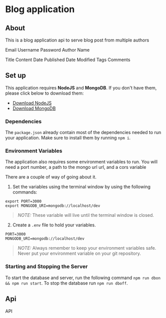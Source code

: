 # Blog application

## About

This is a blog application api to serve blog post from multiple authors

Email
Username
Password
Author Name

Title 
Content
Date Published
Date Modified
Tags
Comments


## Set up

This application requires **NodeJS** and **MongoDB**. If you don't have them, please click below to download them:

- [Download NodeJS](https://nodejs.org)
- [Download MongoDB](https://www.mongodb.com/download-center#community)


### Dependencies

The `package.json` already contain most of the dependencies needed to run your application. 
Make sure to install them by running `npm i`.

### Environment Variables

The application also requires some environment variables to run. You will need a port number, a path to the mongo url url, and a cors variable

There are a couple of way of going about it. 
1. Set the variables using the terminal window by using the following commands:

```
export PORT=3000
export MONGODB_URI=mongodb://localhost/dev
```
> *NOTE:* These variable will live until the terminal window is closed.

2. Create a `.env` file to hold your variables.
```
PORT=3000
MONGODB_URI=mongodb://localhost/dev
```
> *NOTE:* Always remember to keep your environment variables safe. Never put your environment variable on your git repository.

### Starting and Stopping the Server

To start the database and server, run the following command `npm run dbon && npm run start`.
To stop the database run `npm run dboff`.

## Api

API